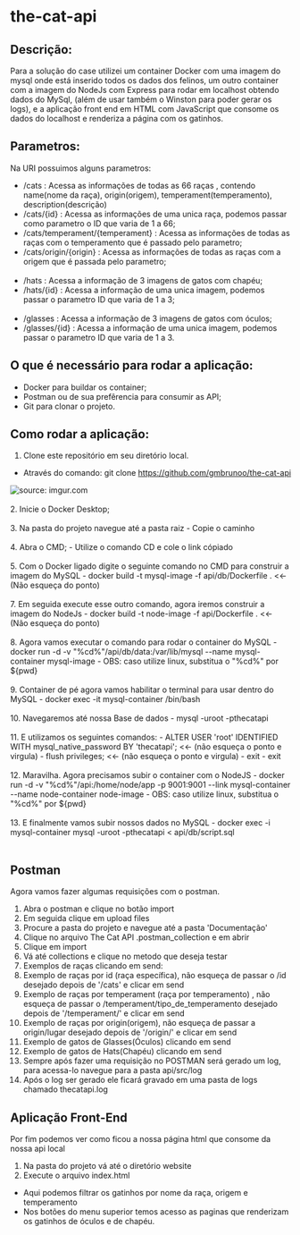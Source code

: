 # the-cat-api

## Descrição:
Para a solução do case utilizei um container Docker com uma imagem do mysql onde está inserido todos os dados dos felinos, um outro container com a imagem do NodeJs com Express para rodar em localhost obtendo dados do MySql, (além de usar também o Winston para poder gerar os logs), e a aplicação front end em HTML com JavaScript que consome os dados do localhost e renderiza a página com os gatinhos.

## Parametros:
Na URI possuimos alguns parametros:
- /cats : Acessa as informações de todas as 66 raças , contendo name(nome da raça), origin(origem), temperament(temperamento), description(descrição)
- /cats/{id} : Acessa as informações de uma unica raça, podemos passar como parametro o ID que varia de 1 a 66;
- /cats/temperament/{temperament} : Acessa as informações de todas as raças com o temperamento que é passado pelo parametro;
- /cats/origin/{origin} : Acessa as informações de todas as raças com a origem que é passada pelo parametro;
<br><br>
- /hats : Acessa a informação de 3 imagens de gatos com chapéu;
- /hats/{id} : Acessa a informação de uma unica imagem, podemos passar o parametro ID que varia de 1 a 3;
<br><br>
- /glasses : Acessa a informação de 3 imagens de gatos com óculos;
- /glasses/{id} : Acessa a informação de uma unica imagem, podemos passar o parametro ID que varia de 1 a 3.

## O que é necessário para rodar a aplicação:
- Docker para buildar os container;
- Postman ou de sua prefêrencia para consumir as API;
- Git para clonar o projeto.

## Como rodar a aplicação:
1. Clone este repositório em seu diretório local.
- Através do comando: git clone https://github.com/gmbrunoo/the-cat-api
<img src="https://i.imgur.com/ByA656o.png" title="source: imgur.com" />
<br><br>
2. Inicie o Docker Desktop;
<br><br>
3. Na pasta do projeto navegue até a pasta raiz
- Copie o caminho 
<br><br>
4. Abra o CMD;
- Utilize o comando CD e cole o link cópiado
<br><br>
5. Com o Docker ligado digite o seguinte comando no CMD para construir a imagem do MySQL
- docker build -t mysql-image -f api/db/Dockerfile .   <<- (Não esqueça do ponto)
<br><br>
7. Em seguida execute esse outro comando, agora iremos construir a imagem do NodeJs
- docker build -t node-image -f api/Dockerfile .   <<- (Não esqueça do ponto)
<br><br>
8. Agora vamos executar o comando para rodar o container do MySQL
- docker run -d -v "%cd%"/api/db/data:/var/lib/mysql --name mysql-container mysql-image
- OBS: caso utilize linux, substitua o "%cd%" por ${pwd}
<br><br>
9. Container de pé agora vamos habilitar o terminal para usar dentro do MySQL
- docker exec -it mysql-container /bin/bash
<br><br>
10. Navegaremos até nossa Base de dados
- mysql -uroot -pthecatapi
<br><br>
11. E utilizamos os seguintes comandos:
- ALTER USER 'root' IDENTIFIED WITH mysql_native_password BY 'thecatapi';     <<- (não esqueça o ponto e virgula)
- flush privileges;    <<- (não esqueça o ponto e virgula)
- exit
- exit
<br><br>
12. Maravilha. Agora precisamos subir o container com o NodeJS
- docker run -d -v "%cd%"/api:/home/node/app -p 9001:9001 --link mysql-container --name node-container node-image
- OBS: caso utilize linux, substitua o "%cd%" por ${pwd}
<br><br>
13. E finalmente vamos subir nossos dados no MySQL
- docker exec -i mysql-container mysql -uroot -pthecatapi < api/db/script.sql
<br><br>

## Postman
Agora vamos fazer algumas requisições com o postman.

1. Abra o postman e clique no botão import
2. Em seguida clique em upload files
3. Procure a pasta do projeto e navegue até a pasta 'Documentação'
4. Clique no arquivo The Cat API .postman_collection e em abrir 
5. Clique em import
6. Vá até collections e clique no metodo que deseja testar
8. Exemplos de raças clicando em send:
9. Exemplo de raças por id (raça específica), não esqueça de passar o /id desejado depois de '/cats' e clicar em send
10. Exemplo de raças por temperament (raça por temperamento) , não esqueça de passar o /temperament/tipo_de_temperamento desejado depois de '/temperament/' e clicar em send
11. Exemplo de raças por origin(origem), não esqueça de passar a origin/lugar desejado depois de '/origin/' e clicar em send
12. Exemplo de gatos de Glasses(Óculos) clicando em send
13. Exemplo de gatos de Hats(Chapéu) clicando em send
14. Sempre após fazer uma requisição no POSTMAN será gerado um log, para acessa-lo navegue para a pasta api/src/log
15. Após o log ser gerado ele ficará gravado em uma pasta de logs chamado thecatapi.log

## Aplicação Front-End
Por fim podemos ver como ficou a nossa página html que consome da nossa api local

1. Na pasta do projeto vá até o diretório website
2. Execute o arquivo index.html
- Aqui podemos filtrar os gatinhos por nome da raça, origem e temperamento
- Nos botões do menu superior temos acesso as paginas que renderizam os gatinhos de óculos e de chapéu.
